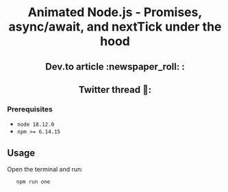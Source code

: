 <div id="top"></div>

<br />
<div align="center">
  

  <h1 align="center">Animated Node.js - Promises, async/await, and nextTick under the hood </h3>
    <h2 align="center">Dev.to article :newspaper_roll: : </br >  </h2>
   <h2 align="center">Twitter thread 🧵:  </br >  </h2>



</div>

### Prerequisites

* `node 18.12.0` 
* `npm >= 6.14.15` 


<!-- USAGE EXAMPLES -->
## Usage

Open the terminal and run: 
```sh
   npm run one
```
